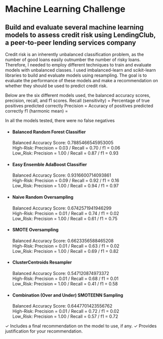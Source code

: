 # Machine Learning Challenge

## Build and evaluate several machine learning models to assess credit risk using LendingClub, a peer-to-peer lending services company<br>

Credit risk is an inherently unbalanced classification problem, as the number of good loans easily outnumber the number of risky loans. Therefore, I needed to employ different techniques to train and evaluate models with unbalanced classes. I used imbalanced-learn and scikit-learn libraries to build and evaluate models using resampling. The goal is to evaluate the performance of these models and make a recommendation on whether they should be used to predict credit risk.

Below are the six different models used, the balanced accuracy scores, precision, recall, and f1 scores.
Recall (sensitivity) = Percentage of true positives predicted correctly
Precision = Accuracy of positives predicted correctly
f1 (harmonic mean) = 

In all the models tested, there were no false negatives


* #### Balanced Random Forest Classifier<br>
  Balanced Accuracy Score:  0.7885466545953005<br>
  High-Risk:  Precision = 0.03 / Recall = 0.70 / f1 = 0.06<br>
  Low_Risk:  Precision = 1.00 / Recall = 0.87 / f1 = 0.93<br>

* #### Easy Ensemble AdaBoost Classifier<br>
  Balanced Accuracy Score:  0.9316600714093861<br>
  High-Risk:  Precision = 0.09 / Recall = 0.92 / f1 = 0.16<br>
  Low_Risk:  Precision = 1.00 / Recall = 0.94 / f1 = 0.97<br>

* #### Naive Random Oversampling<br>
  Balanced Accuracy Score:  0.6742571941946299<br>
  High-Risk:  Precision = 0.01 / Recall = 0.74 / f1 = 0.02<br>
  Low_Risk:  Precision = 1.00 / Recall = 0.61 / f1 = 0.75<br>

* #### SMOTE Oversampling<br>
  Balanced Accuracy Score:  0.6623356588465208<br>
  High-Risk:  Precision = 0.01 / Recall = 0.63 / f1 = 0.02<br>
  Low_Risk:  Precision = 1.00 / Recall = 0.69 / f1 = 0.82<br>

* #### ClusterCentroids Resampler<br>
  Balanced Accuracy Score:  0.547120874973372<br>
  High-Risk:  Precision = 0.01 / Recall = 0.68 / f1 = 0.01<br>
  Low_Risk:  Precision = 1.00 / Recall = 0.41 / f1 = 0.58<br>

* #### Combination (Over and Under) SMOTEENN Sampling<br>
  Balanced Accuracy Score:  0.6447701423556762<br>
  High-Risk:  Precision = 0.01 / Recall = 0.72 / f1 = 0.02<br>
  Low_Risk:  Precision = 1.00 / Recall = 0.57 / f1 = 0.72<br>

✓ Includes a final
recommendation on the model to
use, if any.
✓ Provides justification for your
recommendation.
